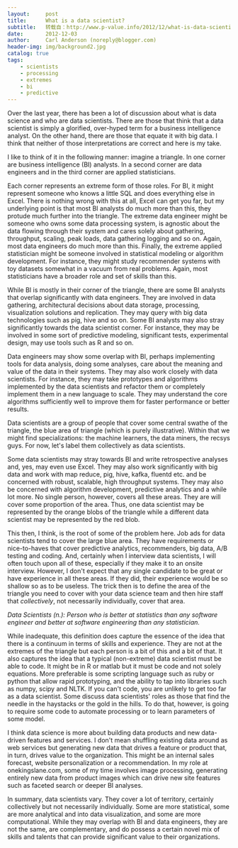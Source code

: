 ```yaml
---
layout:     post
title:      What is a data scientist?
subtitle:   转载自：http://www.p-value.info/2012/12/what-is-data-scientist.html
date:       2012-12-03
author:     Carl Anderson (noreply@blogger.com)
header-img: img/background2.jpg
catalog: true
tags:
    - scientists
    - processing
    - extremes
    - bi
    - predictive
---
```



Over the last year, there has been a lot of discussion about what is data science and who are data scientists. There are those that think that a data scientist is simply a glorified, over-hyped term for a business intelligence analyst. On the other hand, there are those that equate it with big data. I think that neither of those interpretations are correct and here is my take.





I like to think of it in the following manner: imagine a triangle. In one corner are business intelligence (BI) analysts. In a second corner are data engineers and in the third corner are applied statisticians. 








Each corner represents an extreme form of those roles. For BI, it might represent someone who knows a little SQL and does everything else in Excel. There is nothing wrong with this at all, Excel can get you far, but my underlying point is that most BI analysts do much more than this, they protude much further into the triangle. The extreme data engineer might be someone who owns some data processing system, is agnostic about the data flowing through their system and cares solely about gathering, throughput, scaling, peak loads, data gathering logging and so on. Again, most data engineers do much more than this. Finally, the extreme applied statistician might be someone involved in statistical modeling or algorithm development. For instance, they might study recommender systems with toy datasets somewhat in a vacuum from real problems. Again, most statisticians have a broader role and set of skills than this.





While BI is mostly in their corner of the triangle, there are some BI analysts that overlap significantly with data engineers. They are involved in data gathering, architectural decisions about data storage, processing, visualization solutions and replication. They may query with big data technologies such as pig, hive and so on. Some BI analysts may also stray significantly towards the data scientist corner. For instance, they may be involved in some sort of predictive modeling, significant tests, experimental design, may use tools such as R and so on.





Data engineers may show some overlap with BI, perhaps implementing tools for data analysis, doing some analyses, care about the meaning and value of the data in their systems. They may also work closely with data scientists. For instance, they may take prototypes and algorithms implemented by the data scientists and refactor them or completely implement them in a new language to scale. They may understand the core algorithms sufficiently well to improve them for faster performance or better results.














Data scientists are a group of people that cover some central swathe of the triangle, the blue area of triangle (which is purely illustrative). Within that we might find specializations: the machine learners, the data miners, the recsys guys. For now, let's label them collectively as data scientists.





Some data scientists may stray towards BI and write retrospective analyses and, yes, may even use Excel. They may also work significantly with big data and work with map reduce, pig, hive, kafka, fluentd etc. and be concerned with robust, scalable, high throughput systems. They may also be concerned with algorithm development, predictive analytics and a while lot more. No single person, however, covers all these areas. They are will cover some proportion of the area. Thus, one data scientist may be represented by the orange blobs of the triangle while a different data scientist may be represented by the red blob. 











This then, I think, is the root of some of the problem here. Job ads for data scientists tend to cover the large blue area. They have requirements or nice-to-haves that cover predictive analytics, recommenders, big data, A/B testing and coding. And, certainly when I interview data scientists, I will often touch upon all of these, especially if they make it to an onsite interview. However, I don't expect that any single candidate to be great or have experience in all these areas. If they did, their experience would be so shallow so as to be useless. The trick then is to define the area of the triangle you need to cover with your data science team and then hire staff that *collectively*, not necessarily individually, cover that area.




> 
*Data Scientists (n.): Person who is better at statistics than any software engineer and better at software engineering than any statistician.*


While inadequate, this definition does capture the essence of the idea that there is a continuum in terms of skills and experience. They are not at the extremes of the triangle but each person is a bit of this and a bit of that. It also captures the idea that a typical (non-extreme) data scientist must be able to code. It might be in R or matlab but it must be code and not solely equations. More preferable is some scripting language such as ruby or python that allow rapid prototyping, and the ability to tap into libraries such as numpy, scipy and NLTK. If you can't code, you are unlikely to get too far as a data scientist. Some discuss data scientists' roles as those that find the needle in the haystacks or the gold in the hills. To do that, however, is going to require some code to automate processing or to learn parameters of some model. 





I think data science is more about building data products and new data-driven features and services. I don't mean shuffling existing data around as web services but generating new data that drives a feature or product that, in turn, drives value to the organization. This might be an internal sales forecast, website personalization or a recommendation. In my role at onekingslane.com, some of my time involves image processing, generating entirely new data from product images which can drive new site features such as faceted search or deeper BI analyses.








In summary, data scientists vary. They cover a lot of territory, certainly collectively but not necessarily individually. Some are more statistical, some are more analytical and into data visualization, and some are more computational. While they may overlap with BI and data engineers, they are not the same, are complementary, and do possess a certain novel mix of skills and talents that can provide significant value to their organizations.
